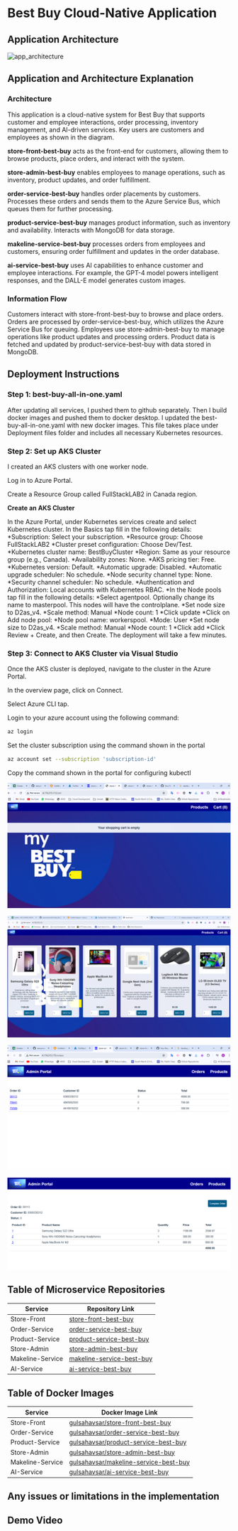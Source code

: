 # Best Buy Cloud-Native Application
## Application Architecture

![app_architecture](https://github.com/user-attachments/assets/a2ff1c31-d9a7-40ff-87ea-8ef851f4c812)


## Application and Architecture Explanation

### Architecture

This application is a cloud-native system for Best Buy that supports customer and employee interactions, order processing, inventory management, and AI-driven services.
Key users are customers and employees as shown in the diagram.

**store-front-best-buy** acts as the front-end for customers, allowing them to browse products, place orders, and interact with the system.

**store-admin-best-buy** enables employees to manage operations, such as inventory, product updates, and order fulfillment.

**order-service-best-buy** handles order placements by customers. Processes these orders and sends them to the Azure Service Bus, which queues them for further processing.

**product-service-best-buy** manages product information, such as inventory and availability. Interacts with MongoDB for data storage.

**makeline-service-best-buy** processes orders from employees and customers, ensuring order fulfillment and updates in the order database.

**ai-service-best-buy** uses AI capabilities to enhance customer and employee interactions. For example, the GPT-4 model powers intelligent responses, and the DALL-E model generates custom images.

### Information Flow

Customers interact with store-front-best-buy to browse and place orders.
Orders are processed by order-service-best-buy, which utilizes the Azure Service Bus for queuing.
Employees use store-admin-best-buy to manage operations like product updates and processing orders.
Product data is fetched and updated by product-service-best-buy with data stored in MongoDB.

## Deployment Instructions

### Step 1: best-buy-all-in-one.yaml

After updating all services, I pushed them to github separately. Then I build docker images and pushed them to docker desktop. I updated the best-buy-all-in-one.yaml with new docker images. 
This file takes place under Deployment files folder and includes all necessary Kubernetes resources.

### Step 2: Set up AKS Cluster

I created an AKS clusters with one worker node. 

Log in to Azure Portal.

Create a Resource Group called FullStackLAB2 in Canada region.

**Create an AKS Cluster**

In the Azure Portal, under Kubernetes services create and select Kubernetes cluster.
In the Basics tap fill in the following details:
*Subscription: Select your subscription.
*Resource group: Choose FullStackLAB2
*Cluster preset configuration: Choose Dev/Test.
*Kubernetes cluster name: BestBuyCluster
*Region: Same as your resource group (e.g., Canada).
*Availability zones: None.
*AKS pricing tier: Free.
*Kubernetes version: Default.
*Automatic upgrade: Disabled.
*Automatic upgrade scheduler: No schedule.
*Node security channel type: None.
*Security channel scheduler: No schedule.
*Authentication and Authorization: Local accounts with Kubernetes RBAC.
*In the Node pools tap fill in the following details:
*Select agentpool. Optionally change its name to masterpool. This nodes will have the controlplane.
*Set node size to D2as_v4.
*Scale method: Manual
*Node count: 1
*Click update
*Click on Add node pool:
*Node pool name: workerspool.
*Mode: User
*Set node size to D2as_v4.
*Scale method: Manual
*Node count: 1
*Click add
*Click Review + Create, and then Create. The deployment will take a few minutes.

### Step 3: Connect to AKS Cluster via Visual Studio

Once the AKS cluster is deployed, navigate to the cluster in the Azure Portal.

In the overview page, click on Connect.

Select Azure CLI tap.

Login to your azure account using the following command:

```bash
az login
```

Set the cluster subscription using the command shown in the portal 

```bash
az account set --subscription 'subscription-id'
```

Copy the command shown in the portal for configuring kubectl





![store-front1](image.png)

![store-front-products](image-4.png)

![store-admin-orders](image-2.png)

![complete order](image-3.png)

## Table of Microservice Repositories

| Service               | Repository Link     |
|-----------------------|---------------------|
| Store-Front           | [store-front-best-buy](https://github.com/GulsahAvsar/store-front-best-buy.git)   |
| Order-Service         | [order-service-best-buy](https://github.com/GulsahAvsar/order-service-best-buy.git)   |
| Product-Service       | [product-service-best-buy](https://github.com/GulsahAvsar/product-service-best-buy.git)   |
| Store-Admin           | [store-admin-best-buy](https://github.com/GulsahAvsar/store-admin-best-buy.git)   |
| Makeline-Service      | [makeline-service-best-buy](https://github.com/GulsahAvsar/makeline-service-best-buy.git)   |
| AI-Service            | [ai-service-best-buy](https://github.com/GulsahAvsar/ai-service-best-buy.git)   |



## Table of Docker Images

| Service               | Docker Image Link                           |
|-----------------------|---------------------------------------------|
| Store-Front           | [gulsahavsar/store-front-best-buy](https://hub.docker.com/repository/docker/gulsahavsar/store-front-best-buy/general)                     |
| Order-Service         | [gulsahavsar/order-service-best-buy](https://hub.docker.com/repository/docker/gulsahavsar/order-service-best-buy/general)                     |
| Product-Service       | [gulsahavsar/product-service-best-buy](https://hub.docker.com/repository/docker/gulsahavsar/product-service-best-buy/general)                     |
| Store-Admin           | [gulsahavsar/store-admin-best-buy](https://hub.docker.com/repository/docker/gulsahavsar/store-admin-best-buy/general)                     |
| Makeline-Service      | [gulsahavsar/makeline-service-best-buy](https://hub.docker.com/repository/docker/gulsahavsar/makeline-service-best-buy/general)                     |
| AI-Service            | [gulsahavsar/ai-service-best-buy](https://hub.docker.com/repository/docker/gulsahavsar/ai-service-best-buy/general)                     |





## Any issues or limitations in the implementation


## Demo Video


